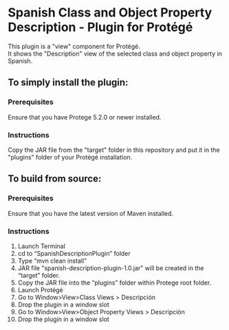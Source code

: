 # Spanish Class and Object Property Description  - Plugin for Protégé
This plugin is a "view" component for Protégé.  
It shows the "Description" view of the selected class and object property in Spanish.

## To simply install the plugin:

### Prerequisites 
Ensure that you have Protege 5.2.0 or newer installed.

### Instructions
Copy the JAR file from the "target" folder in this repository and put it in the "plugins" folder of your Protégé installation.

## To build from source:

### Prerequisites
Ensure that you have the latest version of Maven installed.  

### Instructions
1. Launch Terminal
2. cd to “SpanishDescriptionPlugin” folder
3. Type “mvn clean install”
4. JAR file "spanish-description-plugin-1.0.jar" will be created in the “target” folder.
5. Copy the JAR file into the “plugins” folder within Protege root folder. 
6. Launch Protégé
7. Go to Window>View>Class Views > Descripción
8. Drop the plugin in a window slot
9. Go to Window>View>Object Property Views > Descripción
10. Drop the plugin in a window slot
